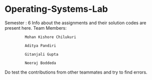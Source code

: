 # Operating-Systems-Lab
Semester : 6
Info about the assignments and their solution codes are present here.
Team Members:


             Mohan Kishore Chilukuri
             
             Aditya Pandiri
             
             Gitanjali Gupta
             
             Neeraj Boddeda
             
Do test the contributions from other teammates and try to find errors.             
             
